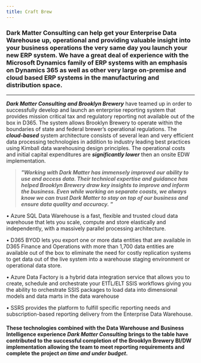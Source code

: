 ```yaml
---
title: Craft Brew
---
```


### Dark Matter Consulting can help get your Enterprise Data Warehouse up, operational and providing valuable insight into your business operations the very same day you launch your new ERP system. We have a great deal of experience with the Microsoft Dynamics family of ERP systems with an emphasis on Dynamics 365 as well as other very large on-premise and cloud based ERP systems in the manufacturing and distribution space.

---

**_Dark Matter Consulting and Brooklyn Brewery_** have teamed up in order to successfully develop and launch an enterprise reporting system that provides mission critical tax and regulatory reporting not available out of the box in D365. The system allows Brooklyn Brewery to operate within the boundaries of state and federal brewer’s operational regulations. The **_cloud-based_** system architecture consists of several lean and very efficient data processing technologies in addition to industry leading best practices using Kimball data warehousing design principles. The operational costs and initial capital expenditures are **_significantly lower_** then an onsite EDW implementation.

> **_"Working with Dark Matter has immensely improved our ability to use and access data. Their technical expertise and guidance has helped Brooklyn Brewery draw key insights to improve and inform the business. Even while working on separate coasts, we always know we can trust Dark Matter to stay on top of our business and ensure data quality and accuracy. "_**

• Azure SQL Data Warehouse is a fast, flexible and trusted cloud data warehouse that lets you scale, compute and store elastically and independently, with a massively parallel processing architecture.

• D365 BYOD lets you export one or more data entities that are available in D365 Finance and Operations with more than 1,700 data entities are available out of the box to eliminate the need for costly replication systems to get data out of the live system into a warehouse staging environment or operational data store.

• Azure Data Factory is a hybrid data integration service that allows you to create, schedule and orchestrate your E1TL/ELT SSIS workflows giving you the ability to orchestrate SSIS packages to load data into dimensional models and data marts in the data warehouse

• SSRS provides the platform to fulfill specific reporting needs and subscription-based reporting delivery from the Enterprise Data Warehouse.

#### These technologies combined with the Data Warehouse and Business Intelligence experience **_Dark Matter Consulting_** brings to the table have contributed to the successful completion of the Brooklyn Brewery BI/DW implementation allowing the team to meet reporting requirements and complete the project **_on time and under budget_**.
